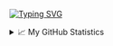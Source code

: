 [![Typing SVG](https://readme-typing-svg.demolab.com?font=Roboto+Mono&size=14&duration=500&pause=100&color=36F767&multiline=true&repeat=false&width=435&height=250&lines=%24+print+--name;%3E%3E%3E+Alejandro+Suzdaltsev;%24;%24+print+--spec;%3E%3E%3E+%5BQA+Engineer%2C+QA+Analyst%5D;%24;%24+print+--mail;%3E%3E%3E+mosthappycougar@gmail.com;%24;%24+print+--hello_message;%3E%3E%3E+Hi+everyone!;%3E%3E%3E+I'm+glad+to+see+you+on+my+personal+GitHub+page!;%3E%3E%3E+I+hope+my+projects+will+be+usefull+for+you)](https://git.io/typing-svg)
<br/> 
<details>
<summary>📈 My GitHub Statistics</summary>

![](http://github-profile-summary-cards.vercel.app/api/cards/stats?username=MostHappyCougar&theme=tokyonight)
![](http://github-profile-summary-cards.vercel.app/api/cards/productive-time?username=MostHappyCougar&theme=tokyonight&utcOffset=8)
![](http://github-profile-summary-cards.vercel.app/api/cards/profile-details?username=MostHappyCougar&theme=tokyonight)

![](http://github-profile-summary-cards.vercel.app/api/cards/repos-per-language?username=MostHappyCougar&theme=tokyonight)
![](http://github-profile-summary-cards.vercel.app/api/cards/most-commit-language?username=MostHappyCougar&theme=tokyonight)
